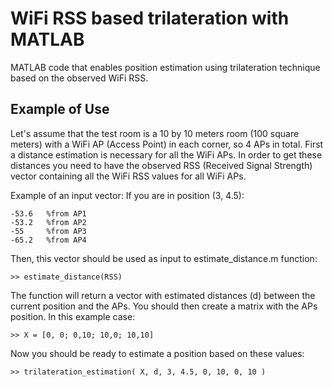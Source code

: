 # WiFi RSS based trilateration with MATLAB
MATLAB code that enables position estimation using trilateration technique based on the observed WiFi RSS.

## Example of Use
Let's assume that the test room is a 10 by 10 meters room (100 square meters) with a WiFi AP (Access Point) in each corner, so 4 APs in total.
First a distance estimation is necessary for all the WiFi APs. 
In order to get these distances you need to have the observed RSS (Received Signal Strength) vector containing all the WiFi RSS values for all WiFi APs.

Example of an input vector:
If you are in position (3, 4.5):
```
-53.6   %from AP1
-53.2   %from AP2
-55     %from AP3
-65.2   %from AP4
```
Then, this vector should be used as input to estimate_distance.m function:
```
>> estimate_distance(RSS)
```

The function will return a vector with estimated distances (d) between the current position and the APs. You should then create a matrix with the APs position. In this example case:
```
>> X = [0, 0; 0,10; 10,0; 10,10]
```
Now you should be ready to estimate a position based on these values:
```
>> trilateration_estimation( X, d, 3, 4.5, 0, 10, 0, 10 )
```

